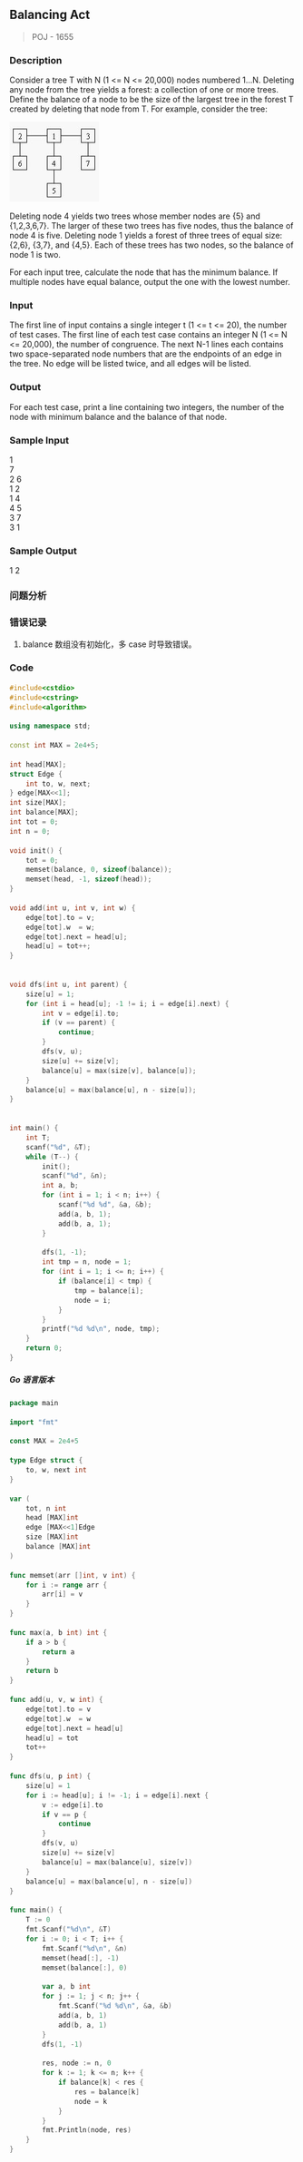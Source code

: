 ## Balancing Act 
> POJ - 1655

### Description
Consider a tree T with N (1 <= N <= 20,000) nodes numbered 1...N. Deleting any node from the tree yields a forest: a collection of one or more trees. Define the balance of a node to be the size of the largest tree in the forest T created by deleting that node from T. 
For example, consider the tree: 

<img src="../img/balancing_act.jpg" >

Deleting node 4 yields two trees whose member nodes are {5} and {1,2,3,6,7}. The larger of these two trees has five nodes, thus the balance of node 4 is five. Deleting node 1 yields a forest of three trees of equal size: {2,6}, {3,7}, and {4,5}. Each of these trees has two nodes, so the balance of node 1 is two. 

For each input tree, calculate the node that has the minimum balance. If multiple nodes have equal balance, output the one with the lowest number. 

### Input
The first line of input contains a single integer t (1 <= t <= 20), the number of test cases. The first line of each test case contains an integer N (1 <= N <= 20,000), the number of congruence. The next N-1 lines each contains two space-separated node numbers that are the endpoints of an edge in the tree. No edge will be listed twice, and all edges will be listed.

### Output
For each test case, print a line containing two integers, the number of the node with minimum balance and the balance of that node.

### Sample Input
1  
7  
2 6  
1 2  
1 4  
4 5  
3 7  
3 1  

### Sample Output
1 2  

### 问题分析

### 错误记录
1. balance 数组没有初始化，多 case 时导致错误。

### Code
```cpp
#include<cstdio>
#include<cstring>
#include<algorithm>

using namespace std;

const int MAX = 2e4+5;

int head[MAX];
struct Edge {
    int to, w, next;
} edge[MAX<<1];
int size[MAX];
int balance[MAX];
int tot = 0;
int n = 0;

void init() {
    tot = 0;
    memset(balance, 0, sizeof(balance));
    memset(head, -1, sizeof(head));
}

void add(int u, int v, int w) {
    edge[tot].to = v;
    edge[tot].w  = w;
    edge[tot].next = head[u];
    head[u] = tot++;
}


void dfs(int u, int parent) {
    size[u] = 1;
    for (int i = head[u]; -1 != i; i = edge[i].next) {
        int v = edge[i].to;
        if (v == parent) {
            continue;
        }
        dfs(v, u);
        size[u] += size[v];
        balance[u] = max(size[v], balance[u]);
    }
    balance[u] = max(balance[u], n - size[u]);
}


int main() {
    int T;
    scanf("%d", &T);
    while (T--) {
        init();
        scanf("%d", &n);
        int a, b;
        for (int i = 1; i < n; i++) {
            scanf("%d %d", &a, &b);
            add(a, b, 1);
            add(b, a, 1);
        }
        
        dfs(1, -1);
        int tmp = n, node = 1;
        for (int i = 1; i <= n; i++) {
            if (balance[i] < tmp) {
                tmp = balance[i];
                node = i;
            }
        }
        printf("%d %d\n", node, tmp);
    }
    return 0;
}
```

##### Go 语言版本
```go
package main

import "fmt"

const MAX = 2e4+5

type Edge struct {
    to, w, next int
}

var (
    tot, n int
    head [MAX]int
    edge [MAX<<1]Edge
    size [MAX]int
    balance [MAX]int
)

func memset(arr []int, v int) {
    for i := range arr {
        arr[i] = v
    }
}

func max(a, b int) int {
    if a > b {
        return a
    }
    return b
}

func add(u, v, w int) {
    edge[tot].to = v
    edge[tot].w  = w
    edge[tot].next = head[u]
    head[u] = tot
    tot++
}

func dfs(u, p int) {
    size[u] = 1
    for i := head[u]; i != -1; i = edge[i].next {
        v := edge[i].to
        if v == p {
            continue
        }
        dfs(v, u)
        size[u] += size[v]
        balance[u] = max(balance[u], size[v])
    }
    balance[u] = max(balance[u], n - size[u])
}

func main() {
    T := 0
    fmt.Scanf("%d\n", &T)
    for i := 0; i < T; i++ {
        fmt.Scanf("%d\n", &n)
        memset(head[:], -1)
        memset(balance[:], 0)

        var a, b int
        for j := 1; j < n; j++ {
            fmt.Scanf("%d %d\n", &a, &b)
            add(a, b, 1)
            add(b, a, 1)
        }
        dfs(1, -1)

        res, node := n, 0
        for k := 1; k <= n; k++ {
            if balance[k] < res {
                res = balance[k]
                node = k
            }
        }
        fmt.Println(node, res)
    }
}
```
